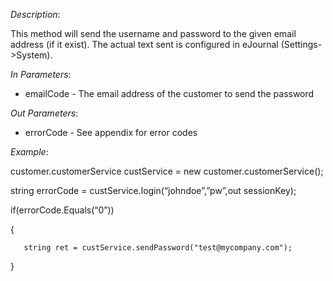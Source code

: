 <properties date="2016-06-24"
SortOrder="137"
/>

*Description*:

This method will send the username and password to the given email address (if it exist). The actual text sent is configured in eJournal (Settings-&gt;System).

 

*In Parameters*:

* emailCode             - The email address of the customer to send the password

 

*Out Parameters*:

* errorCode  - See appendix for error codes

 

*Example*:

customer.customerService custService = new customer.customerService();

string errorCode = custService.login(“johndoe”,”pw”,out sessionKey);

if(errorCode.Equals(“0”))

{

       string ret = custService.sendPassword("test@mycompany.com");

}
